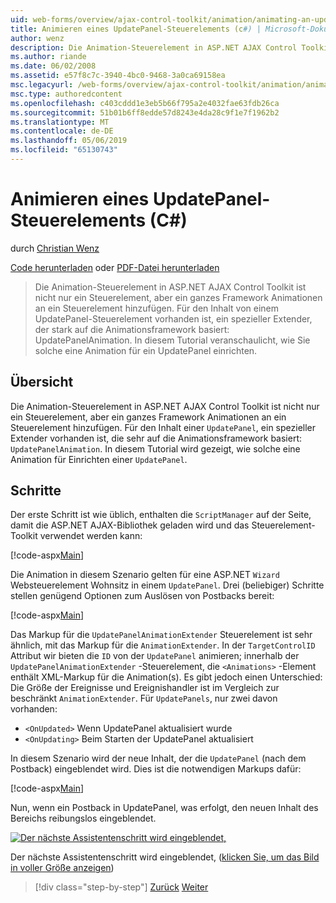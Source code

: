 ```yaml
---
uid: web-forms/overview/ajax-control-toolkit/animation/animating-an-updatepanel-control-cs
title: Animieren eines UpdatePanel-Steuerelements (c#) | Microsoft-Dokumentation
author: wenz
description: Die Animation-Steuerelement in ASP.NET AJAX Control Toolkit ist nicht nur ein Steuerelement, aber ein ganzes Framework Animationen an ein Steuerelement hinzufügen. Für den Inhalt einer...
ms.author: riande
ms.date: 06/02/2008
ms.assetid: e57f8c7c-3940-4bc0-9468-3a0ca69158ea
msc.legacyurl: /web-forms/overview/ajax-control-toolkit/animation/animating-an-updatepanel-control-cs
msc.type: authoredcontent
ms.openlocfilehash: c403cddd1e3eb5b66f795a2e4032fae63fdb26ca
ms.sourcegitcommit: 51b01b6ff8edde57d8243e4da28c9f1e7f1962b2
ms.translationtype: MT
ms.contentlocale: de-DE
ms.lasthandoff: 05/06/2019
ms.locfileid: "65130743"
---
```

# <a name="animating-an-updatepanel-control-c"></a>Animieren eines UpdatePanel-Steuerelements (C#)

durch [Christian Wenz](https://github.com/wenz)

[Code herunterladen](http://download.microsoft.com/download/9/3/f/93f8daea-bebd-4821-833b-95205389c7d0/UpdatePanelAnimation1.cs.zip) oder [PDF-Datei herunterladen](http://download.microsoft.com/download/b/6/a/b6ae89ee-df69-4c87-9bfb-ad1eb2b23373/updatepanelanimation1CS.pdf)

> Die Animation-Steuerelement in ASP.NET AJAX Control Toolkit ist nicht nur ein Steuerelement, aber ein ganzes Framework Animationen an ein Steuerelement hinzufügen. Für den Inhalt von einem UpdatePanel-Steuerelement vorhanden ist, ein spezieller Extender, der stark auf die Animationsframework basiert: UpdatePanelAnimation. In diesem Tutorial veranschaulicht, wie Sie solche eine Animation für ein UpdatePanel einrichten.

## <a name="overview"></a>Übersicht

Die Animation-Steuerelement in ASP.NET AJAX Control Toolkit ist nicht nur ein Steuerelement, aber ein ganzes Framework Animationen an ein Steuerelement hinzufügen. Für den Inhalt einer `UpdatePanel`, ein spezieller Extender vorhanden ist, die sehr auf die Animationsframework basiert: `UpdatePanelAnimation`. In diesem Tutorial wird gezeigt, wie solche eine Animation für Einrichten einer `UpdatePanel`.

## <a name="steps"></a>Schritte

Der erste Schritt ist wie üblich, enthalten die `ScriptManager` auf der Seite, damit die ASP.NET AJAX-Bibliothek geladen wird und das Steuerelement-Toolkit verwendet werden kann:

[!code-aspx[Main](animating-an-updatepanel-control-cs/samples/sample1.aspx)]

Die Animation in diesem Szenario gelten für eine ASP.NET `Wizard` Websteuerelement Wohnsitz in einem `UpdatePanel`. Drei (beliebiger) Schritte stellen genügend Optionen zum Auslösen von Postbacks bereit:

[!code-aspx[Main](animating-an-updatepanel-control-cs/samples/sample2.aspx)]

Das Markup für die `UpdatePanelAnimationExtender` Steuerelement ist sehr ähnlich, mit das Markup für die `AnimationExtender`. In der `TargetControlID` Attribut wir bieten die `ID` von der `UpdatePanel` animieren; innerhalb der `UpdatePanelAnimationExtender` -Steuerelement, die `<Animations>` -Element enthält XML-Markup für die Animation(s). Es gibt jedoch einen Unterschied: Die Größe der Ereignisse und Ereignishandler ist im Vergleich zur beschränkt `AnimationExtender`. Für `UpdatePanels`, nur zwei davon vorhanden:

- `<OnUpdated>` Wenn UpdatePanel aktualisiert wurde
- `<OnUpdating>` Beim Starten der UpdatePanel aktualisiert

In diesem Szenario wird der neue Inhalt, der die `UpdatePanel` (nach dem Postback) eingeblendet wird. Dies ist die notwendigen Markups dafür:

[!code-aspx[Main](animating-an-updatepanel-control-cs/samples/sample3.aspx)]

Nun, wenn ein Postback in UpdatePanel, was erfolgt, den neuen Inhalt des Bereichs reibungslos eingeblendet.

[![Der nächste Assistentenschritt wird eingeblendet,](animating-an-updatepanel-control-cs/_static/image2.png)](animating-an-updatepanel-control-cs/_static/image1.png)

Der nächste Assistentenschritt wird eingeblendet, ([klicken Sie, um das Bild in voller Größe anzeigen](animating-an-updatepanel-control-cs/_static/image3.png))

> [!div class="step-by-step"]
> [Zurück](changing-an-animation-using-client-side-code-cs.md)
> [Weiter](dynamically-controlling-updatepanel-animations-cs.md)
